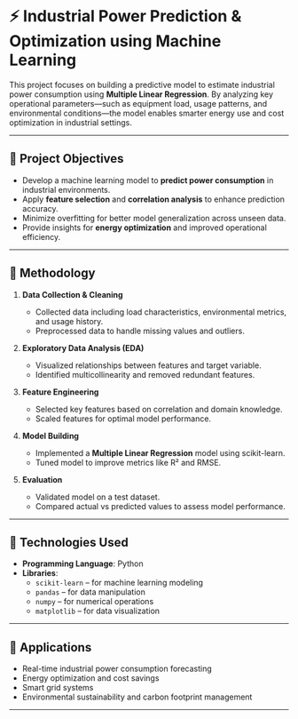 
# ⚡ Industrial Power Prediction & Optimization using Machine Learning

This project focuses on building a predictive model to estimate industrial power consumption using **Multiple Linear Regression**. By analyzing key operational parameters—such as equipment load, usage patterns, and environmental conditions—the model enables smarter energy use and cost optimization in industrial settings.

---

## 📌 Project Objectives

- Develop a machine learning model to **predict power consumption** in industrial environments.
- Apply **feature selection** and **correlation analysis** to enhance prediction accuracy.
- Minimize overfitting for better model generalization across unseen data.
- Provide insights for **energy optimization** and improved operational efficiency.

---

## 🧠 Methodology

1. **Data Collection & Cleaning**
   - Collected data including load characteristics, environmental metrics, and usage history.
   - Preprocessed data to handle missing values and outliers.

2. **Exploratory Data Analysis (EDA)**
   - Visualized relationships between features and target variable.
   - Identified multicollinearity and removed redundant features.

3. **Feature Engineering**
   - Selected key features based on correlation and domain knowledge.
   - Scaled features for optimal model performance.

4. **Model Building**
   - Implemented a **Multiple Linear Regression** model using scikit-learn.
   - Tuned model to improve metrics like R² and RMSE.

5. **Evaluation**
   - Validated model on a test dataset.
   - Compared actual vs predicted values to assess model performance.

---

## 🔧 Technologies Used

- **Programming Language**: Python
- **Libraries**:
  - `scikit-learn` – for machine learning modeling
  - `pandas` – for data manipulation
  - `numpy` – for numerical operations
  - `matplotlib` – for data visualization

---



## 🚀 Applications

- Real-time industrial power consumption forecasting
- Energy optimization and cost savings
- Smart grid systems
- Environmental sustainability and carbon footprint management

---



